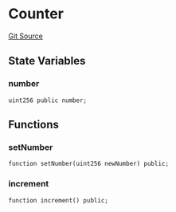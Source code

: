 # Counter
[Git Source](https://github.com/sambacha/solidity-highlight-compiled/blob/b3059aa03d21c1b232c3ad4ee09194623d04dc33/src/Counter.sol)


## State Variables
### number

```solidity
uint256 public number;
```


## Functions
### setNumber


```solidity
function setNumber(uint256 newNumber) public;
```

### increment


```solidity
function increment() public;
```

